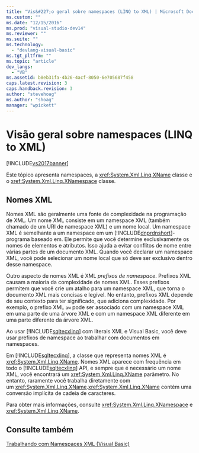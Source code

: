 ```yaml
---
title: "Vis&#227;o geral sobre namespaces (LINQ to XML) | Microsoft Docs"
ms.custom: ""
ms.date: "12/15/2016"
ms.prod: "visual-studio-dev14"
ms.reviewer: ""
ms.suite: ""
ms.technology: 
  - "devlang-visual-basic"
ms.tgt_pltfrm: ""
ms.topic: "article"
dev_langs: 
  - "VB"
ms.assetid: b8eb31fa-4b26-4acf-8050-6e705687f458
caps.latest.revision: 3
caps.handback.revision: 3
author: "stevehoag"
ms.author: "shoag"
manager: "wpickett"
---
```

# Vis&#227;o geral sobre namespaces (LINQ to XML)
[!INCLUDE[vs2017banner](../../../../csharp/includes/vs2017banner.md)]

Este tópico apresenta namespaces, a <xref:System.Xml.Linq.XName> classe e o <xref:System.Xml.Linq.XNamespace> classe.  
  
## Nomes XML  
 Nomes XML são geralmente uma fonte de complexidade na programação de XML. Um nome XML consiste em um namespace XML \(também chamado de um URI de namespace XML\) e um nome local. Um namespace XML é semelhante a um namespace em um [!INCLUDE[dnprdnshort](../../../../csharp/getting-started/includes/dnprdnshort_md.md)]\-programa baseado em. Ele permite que você determine exclusivamente os nomes de elementos e atributos. Isso ajuda a evitar conflitos de nome entre várias partes de um documento XML. Quando você declarar um namespace XML, você pode selecionar um nome local que só deve ser exclusivo dentro desse namespace.  
  
 Outro aspecto de nomes XML é XML *prefixos de namespace*. Prefixos XML causam a maioria da complexidade de nomes XML. Esses prefixos permitem que você crie um atalho para um namespace XML, que torna o documento XML mais concisas e legível. No entanto, prefixos XML depende de seu contexto para ter significado, que adiciona complexidade. Por exemplo, o prefixo XML `aw` pode ser associado com um namespace XML em uma parte de uma árvore XML e com um namespace XML diferente em uma parte diferente da árvore XML.  
  
 Ao usar [!INCLUDE[sqltecxlinq](../../../../csharp/programming-guide/concepts/linq/includes/sqltecxlinq_md.md)] com literais XML e Visual Basic, você deve usar prefixos de namespace ao trabalhar com documentos em namespaces.  
  
 Em [!INCLUDE[sqltecxlinq](../../../../csharp/programming-guide/concepts/linq/includes/sqltecxlinq_md.md)], a classe que representa nomes XML é <xref:System.Xml.Linq.XName>. Nomes XML aparece com frequência em todo o [!INCLUDE[sqltecxlinq](../../../../csharp/programming-guide/concepts/linq/includes/sqltecxlinq_md.md)] API, e sempre que é necessário um nome XML, você encontrará um <xref:System.Xml.Linq.XName> parâmetro. No entanto, raramente você trabalha diretamente com um <xref:System.Xml.Linq.XName>.<xref:System.Xml.Linq.XName> contém uma conversão implícita de cadeia de caracteres.  
  
 Para obter mais informações, consulte <xref:System.Xml.Linq.XNamespace> e <xref:System.Xml.Linq.XName>.  
  
## Consulte também  
 [Trabalhando com Namespaces XML \(Visual Basic\)](../../../../visual-basic/programming-guide/concepts/linq/working-with-xml-namespaces.md)